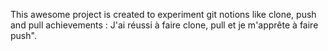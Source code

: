 This awesome project is created to experiment git notions like clone, push and pull
achievements : J'ai réussi à faire clone, pull et je m'apprête à faire push".